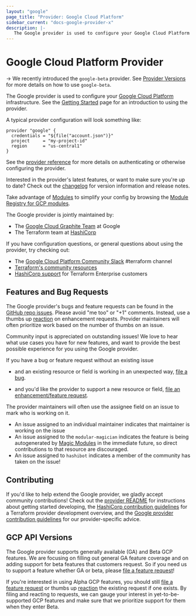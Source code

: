 ```yaml
---
layout: "google"
page_title: "Provider: Google Cloud Platform"
sidebar_current: "docs-google-provider-x"
description: |-
   The Google provider is used to configure your Google Cloud Platform infrastructure
---
```


# Google Cloud Platform Provider


-> We recently introduced the `google-beta` provider. See [Provider Versions](https://www.terraform.io/docs/providers/google/provider_versions.html)
for more details on how to use `google-beta`.

The Google provider is used to configure your [Google Cloud Platform](https://cloud.google.com/) infrastructure. 
See the [Getting Started](/docs/providers/google/getting_started.html) page for an introduction to using the provider.

A typical provider configuration will look something like:

```hcl
provider "google" {
  credentials = "${file("account.json")}"
  project     = "my-project-id"
  region      = "us-central1"
}
```

See the [provider reference](/docs/providers/google/provider_reference.html)
for more details on authenticating or otherwise configuring the provider.

Interested in the provider's latest features, or want to make sure you're up to date?
Check out the [changelog](https://github.com/terraform-providers/terraform-provider-google/blob/master/CHANGELOG.md)
for version information and release notes.

Take advantage of [Modules](https://www.terraform.io/docs/modules/index.html)
to simplify your config by browsing the [Module Registry for GCP modules](https://registry.terraform.io/browse?provider=google).

The Google provider is jointly maintained by:

* The [Google Cloud Graphite Team](https://cloudplatform.googleblog.com/2017/03/partnering-on-open-source-Google-and-HashiCorp-engineers-on-managing-GCP-infrastructure.html) at Google
* The Terraform team at [HashiCorp](https://www.hashicorp.com/)

If you have configuration questions, or general questions about using the provider, try checking out:

* The [Google Cloud Platform Community Slack](https://gcp-slack.appspot.com/) #terraform channel
* [Terraform's community resources](https://www.terraform.io/docs/extend/community/index.html)
* [HashiCorp support](https://support.hashicorp.com) for Terraform Enterprise customers

## Features and Bug Requests

The Google provider's bugs and feature requests can be found in the [GitHub repo issues](https://github.com/terraform-providers/terraform-provider-google/issues).
Please avoid "me too" or "+1" comments. Instead, use a thumbs up [reaction](https://blog.github.com/2016-03-10-add-reactions-to-pull-requests-issues-and-comments/)
on enhancement requests. Provider maintainers will often prioritize work based on the
number of thumbs on an issue.

Community input is appreciated on outstanding issues! We love to hear what use
cases you have for new features, and want to provide the best possible
experience for you using the Google provider.

If you have a bug or feature request without an existing issue

* and an existing resource or field is working in an unexpected way, [file a bug](https://github.com/terraform-providers/terraform-provider-google/issues/new?template=bug.md).

* and you'd like the provider to support a new resource or field, [file an enhancement/feature request](https://github.com/terraform-providers/terraform-provider-google/issues/new?template=enhancement.md).

The provider maintainers will often use the assignee field on an issue to mark
who is working on it.

* An issue assigned to an individual maintainer indicates that maintainer is working
on the issue
* An issue assigned to the `modular-magician` indicates the feature is being
autogenerated by [Magic Modules](https://github.com/GoogleCloudPlatform/magic-modules)
in the immediate future, so direct contributions to that resource are discouraged.
* An issue assigned to `hashibot` indicates a member of the community has taken on
the issue!

## Contributing

If you'd like to help extend the Google provider, we gladly accept community
contributions! Check out the [provider README](https://github.com/terraform-providers/terraform-provider-google)
for instructions about getting started developing, the [HashiCorp contribution guidelines](https://github.com/hashicorp/terraform/blob/master/.github/CONTRIBUTING.md)
for a Terraform provider development overview, and the [Google provider contribution guidelines](https://github.com/terraform-providers/terraform-provider-google/blob/master/.github/CONTRIBUTING.md)
for our provider-specific advice.

## GCP API Versions

The Google provider supports generally available (GA) and Beta GCP features. We
are focusing on filling out general GA feature coverage and on adding support
for beta features that customers request. So if you need us to support a feature
whether GA or beta, please [file a feature request](https://github.com/terraform-providers/terraform-provider-google/issues/new?template=enhancement.md)!

If you're interested in using Alpha GCP features, you should still [file a feature request](https://github.com/terraform-providers/terraform-provider-google/issues/new?template=enhancement.md)
or thumbs up [reaction](https://blog.github.com/2016-03-10-add-reactions-to-pull-requests-issues-and-comments/)
the existing request if one exists. By filing and reacting to requests, we can
gauge your interest in yet-to-be-supported GCP features and make sure that we
prioritize support for them when they enter Beta.
